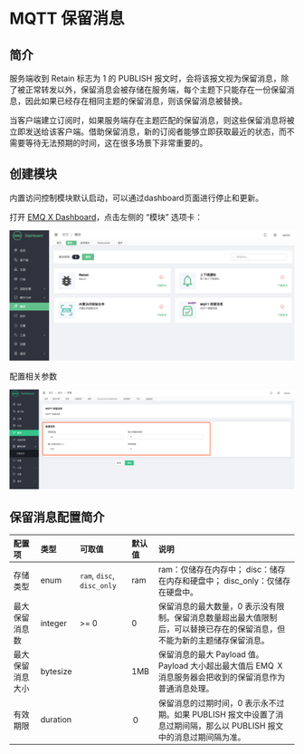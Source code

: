 # MQTT 保留消息

## 简介

服务端收到 Retain 标志为 1 的 PUBLISH 报文时，会将该报文视为保留消息，除了被正常转发以外，保留消息会被存储在服务端，每个主题下只能存在一份保留消息，因此如果已经存在相同主题的保留消息，则该保留消息被替换。

当客户端建立订阅时，如果服务端存在主题匹配的保留消息，则这些保留消息将被立即发送给该客户端。借助保留消息，新的订阅者能够立即获取最近的状态，而不需要等待无法预期的时间，这在很多场景下非常重要的。

## 创建模块

内置访问控制模块默认启动，可以通过dashboard页面进行停止和更新。

打开 [EMQ X Dashboard](http://127.0.0.1:18083/#/modules)，点击左侧的 “模块” 选项卡：

![image-20200927213049265](../.gitbook/assets/modules.png)

配置相关参数

![image-20200927213049265](../.gitbook/assets/retained_2.png)

## 保留消息配置简介

| 配置项 | 类型 | 可取值 | 默认值 | 说明 |
| :--- | :--- | :--- | :--- | :--- |
| 存储类型 | enum | `ram`, `disc`, `disc_only` | ram | ram：仅储存在内存中； disc：储存在内存和硬盘中； disc\_only：仅储存在硬盘中。 |
| 最大保留消息数 | integer | &gt;= 0 | 0 | 保留消息的最大数量，0 表示没有限制。保留消息数量超出最大值限制后，可以替换已存在的保留消息，但不能为新的主题储存保留消息。 |
| 最大保留消息大小 | bytesize |  | 1MB | 保留消息的最大 Payload 值。Payload 大小超出最大值后 EMQ Ｘ 消息服务器会把收到的保留消息作为普通消息处理。 |
| 有效期限 | duration |  | ０ | 保留消息的过期时间，0 表示永不过期。如果 PUBLISH 报文中设置了消息过期间隔，那么以 PUBLISH 报文中的消息过期间隔为准。 |

